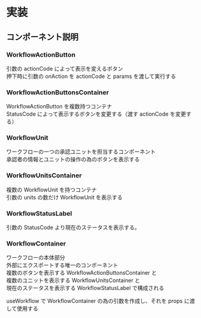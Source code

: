 # 実装

## コンポーネント説明

### WorkflowActionButton

引数の actionCode によって表示を変えるボタン  
押下時に引数の onAction を actionCode と params を渡して実行する

### WorkflowActionButtonsContainer

WorkflowActionButton を複数持つコンテナ  
StatusCode によって表示するボタンを変更する（渡す actionCode を変更する）

### WorkflowUnit

ワークフローの一つの承認ユニットを担当するコンポーネント  
承認者の情報とユニットの操作の為のボタンを表示する

### WorkflowUnitsContainer

複数の WorkflowUnit を持つコンテナ  
引数の units の数だけ WorkflowUnit を表示する

### WorkflowStatusLabel

引数の StatusCode より現在のステータスを表示する。

### WorkflowContainer

ワークフローの本体部分  
外部にエクスポートする唯一のコンポーネント  
複数のボタンを表示する WorkflowActionButtonsContainer と  
複数のユニットを表示する WorkflowUnitsContainer と  
現在のステータスを表示する WorkflowStatusLabel で構成される

useWorkflow で WorkflowContainer の為の引数を作成し、それを props に渡して使用する
